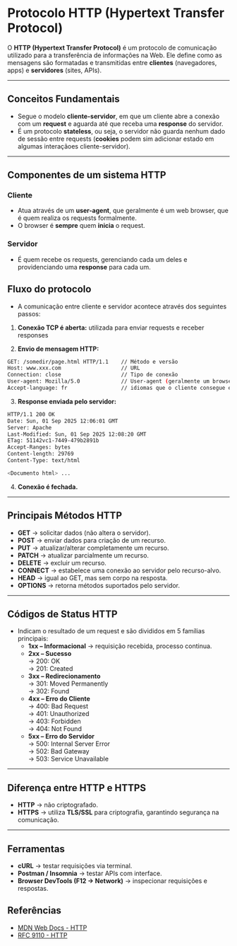 # Protocolo HTTP (Hypertext Transfer Protocol)

O **HTTP (Hypertext Transfer Protocol)** é um protocolo de comunicação utilizado para a transferência de informações na Web. Ele define como as mensagens são formatadas e transmitidas entre **clientes** (navegadores, apps) e **servidores** (sites, APIs).

---

## Conceitos Fundamentais

- Segue o modelo **cliente-servidor**, em que um cliente abre a conexão com um **request** e aguarda até que receba uma **response** do servidor.
- É um protocolo **stateless**, ou seja, o servidor não guarda nenhum dado de sessão entre requests (**cookies** podem sim adicionar estado em algumas interaçãoes cliente-servidor). 

---

## Componentes de um sistema HTTP

### Cliente
- Atua através de um **user-agent**, que geralmente é um web browser, que é quem realiza os requests formalmente.
- O browser é **sempre** quem **inicia** o request.

### Servidor
- É quem recebe os requests, gerenciando cada um deles e providenciando uma **response** para cada um.

## Fluxo do protocolo
- A comunicação entre cliente e servidor acontece através dos seguintes passos:

1. **Conexão TCP é aberta:** utilizada para enviar requests e receber responses

2. **Envio de mensagem HTTP:**
```bash
GET: /somedir/page.html HTTP/1.1    // Método e versão
Host: www.xxx.com                   // URL
Connection: close                   // Tipo de conexão
User-agent: Mozilla/5.0             // User-agent (geralmente um browser)
Accept-language: fr                 // idiomas que o cliente consegue entender
```

3. **Response enviada pelo servidor:**
```bash
HTTP/1.1 200 OK
Date: Sun, 01 Sep 2025 12:06:01 GMT
Server: Apache
Last-Modified: Sun, 01 Sep 2025 12:08:20 GMT
ETag: 51142vc1-7449-479b2891b
Accept-Ranges: bytes
Content-length: 29769
Content-Type: text/html

<Documento html> ...
```

4. **Conexão é fechada.**

---

## Principais Métodos HTTP

- **GET** → solicitar dados (não altera o servidor).  
- **POST** → enviar dados para criação de um recurso.  
- **PUT** → atualizar/alterar completamente um recurso.  
- **PATCH** → atualizar parcialmente um recurso.  
- **DELETE** → excluir um recurso.
- **CONNECT** → estabelece uma conexão ao servidor pelo recurso-alvo. 
- **HEAD** → igual ao GET, mas sem corpo na resposta.  
- **OPTIONS** → retorna métodos suportados pelo servidor.

---

## Códigos de Status HTTP
- Indicam o resultado de um request e são divididos em 5 famílias principais:
    - **1xx – Informacional** → requisição recebida, processo continua.  
    - **2xx – Sucesso**  
        → 200: OK  
        → 201: Created  
    - **3xx – Redirecionamento**  
        → 301: Moved Permanently  
        → 302: Found  
    - **4xx – Erro do Cliente**  
        → 400: Bad Request  
        → 401: Unauthorized  
        → 403: Forbidden  
        → 404: Not Found  
    - **5xx – Erro do Servidor**  
        → 500: Internal Server Error  
        → 502: Bad Gateway  
        → 503: Service Unavailable  

---

## Diferença entre HTTP e HTTPS

- **HTTP** → não criptografado.  
- **HTTPS** → utiliza **TLS/SSL** para criptografia, garantindo segurança na comunicação.

---

## Ferramentas 

- **cURL** → testar requisições via terminal.  
- **Postman / Insomnia** → testar APIs com interface.  
- **Browser DevTools (F12 → Network)** → inspecionar requisições e respostas.

## Referências
- [MDN Web Docs - HTTP](https://developer.mozilla.org/pt-BR/docs/Web/HTTP)
- [RFC 9110 - HTTP](https://www.rfc-editor.org/rfc/rfc9110.html)